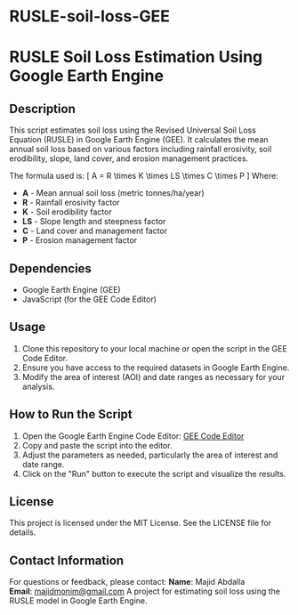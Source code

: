 # RUSLE-soil-loss-GEE
# RUSLE Soil Loss Estimation Using Google Earth Engine

## Description
This script estimates soil loss using the Revised Universal Soil Loss Equation (RUSLE) in Google Earth Engine (GEE). It calculates the mean annual soil loss based on various factors including rainfall erosivity, soil erodibility, slope, land cover, and erosion management practices.

The formula used is:
\[ A = R \times K \times LS \times C \times P \]
Where:
- **A** - Mean annual soil loss (metric tonnes/ha/year)
- **R** - Rainfall erosivity factor
- **K** - Soil erodibility factor
- **LS** - Slope length and steepness factor
- **C** - Land cover and management factor
- **P** - Erosion management factor

## Dependencies
- Google Earth Engine (GEE)
- JavaScript (for the GEE Code Editor)

## Usage
1. Clone this repository to your local machine or open the script in the GEE Code Editor.
2. Ensure you have access to the required datasets in Google Earth Engine.
3. Modify the area of interest (AOI) and date ranges as necessary for your analysis.

## How to Run the Script
1. Open the Google Earth Engine Code Editor: [GEE Code Editor](https://code.earthengine.google.com/)
2. Copy and paste the script into the editor.
3. Adjust the parameters as needed, particularly the area of interest and date range.
4. Click on the "Run" button to execute the script and visualize the results.

## License
This project is licensed under the MIT License. See the LICENSE file for details.

## Contact Information
For questions or feedback, please contact:
**Name**: Majid Abdalla  
**Email**: majidmonim@gmail.com  A project for estimating soil loss using the RUSLE model in Google Earth Engine.
